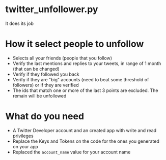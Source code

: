 # twitter_unfollower.py
It does its job

# How it select people to unfollow

* Selects all your friends (people that you follow)
* Verify the last mentions and replies to your tweets, in range of 1 month (that can be changed)
* Verify if they followed you back
* Verify if they are "big" accounts (need to beat some threshold of followers)
or if they are verified
* The ids that match one or more of the last 3 points are excluded. The remain will be unfollowed

# What do you need
* A Twitter Developer account and an created app with write and read privileges
* Replace the Keys and Tokens on the code for the ones you generated on your app
* Replaced the `account_name` value for your account name
